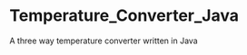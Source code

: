 Temperature_Converter_Java
==========================

A three way temperature converter written in Java
